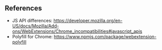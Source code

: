 ## References

- JS API differences: https://developer.mozilla.org/en-US/docs/Mozilla/Add-ons/WebExtensions/Chrome_incompatibilities#javascript_apis
- Polyfill for Chrome: https://www.npmjs.com/package/webextension-polyfill
